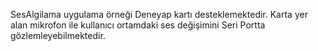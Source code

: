 SesAlgilama uygulama örneği Deneyap kartı desteklemektedir. Karta yer alan mikrofon ile kullanıcı ortamdaki ses değişimini Seri Portta gözlemleyebilmektedir. 
